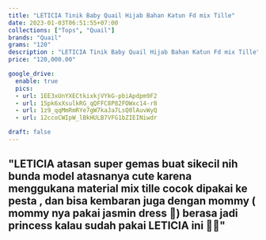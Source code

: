 ```yaml
---
title: "LETICIA Tinik Baby Quail Hijab Bahan Katun Fd mix Tille"
date: 2023-01-03T06:51:55+07:00
collections: ["Tops", "Quail"]
brands: "Quail"
grams: "120"
description : "LETICIA Tinik Baby Quail Hijab Bahan Katun Fd mix Tille"
price: "120,000.00"

google_drive:
  enable: true
  pics:
  - url: 1EE3xUnYXECtkixkjVYkG-pbiApdpm9F2
  - url: 15pk6xXsulkRG_qQFFC8P82FOWxc14-r8
  - url: 1z9_qqMmRmRYe7gW7kaJa7LsQ0lAuvWyQ
  - url: 12ccoCWIpW_lBkHULB7VFG1bZIEINiwdr

draft: false
---
```


"LETICIA 
atasan super gemas buat sikecil nih bunda 
model atasnanya cute  karena menggukana material mix tille 
cocok dipakai ke pesta , dan bisa kembaran juga dengan mommy  ( mommy nya pakai jasmin dress 🤍) 
berasa jadi princess kalau sudah pakai  LETICIA  ini 👑😍"
-----    
  
